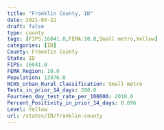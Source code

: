 ```yaml
---
title: "Franklin County, ID"
date: 2021-04-22
draft: false
type: county
tags: [FIPS:16041.0,FEMA:10.0,Small metro,Yellow]
categories: [ID]
County: Franklin County
State: ID
FIPS: 16041.0
FEMA_Region: 10.0
Population: 13876.0
NCHS_Urban_Rural_Classification: Small metro
Tests_in_prior_14_days: 280.0
Fourteen_day_test_rate_per_100000: 2018.0
Percent_Positivity_in_prior_14_days: 0.096
Level: Yellow
url: /states/ID/franklin-county
---
```




